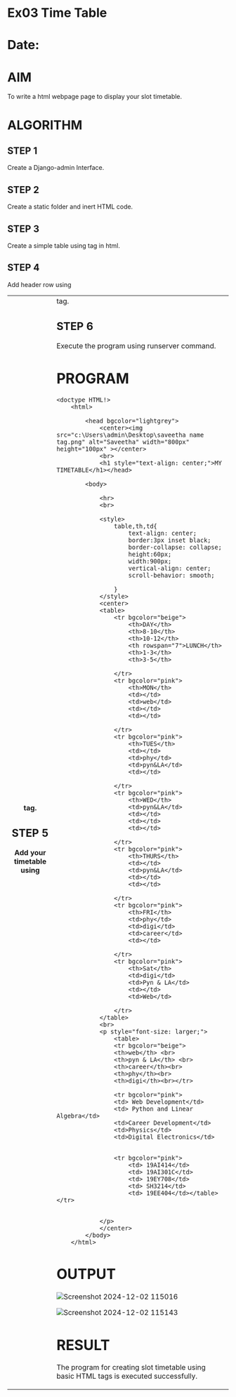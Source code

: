 # Ex03 Time Table
# Date:
# AIM
To write a html webpage page to display your slot timetable.

# ALGORITHM
## STEP 1
Create a Django-admin Interface.

## STEP 2
Create a static folder and inert HTML code.

## STEP 3
Create a simple table using <table> tag in html.

## STEP 4
Add header row using <th> tag.

## STEP 5
Add your timetable using <td> tag.

## STEP 6
Execute the program using runserver command.

# PROGRAM

```
<doctype HTML!>
    <html>

        <head bgcolor="lightgrey">
            <center><img src="c:\Users\admin\Desktop\saveetha name tag.png" alt="Saveetha" width="800px" height="100px" ></center>
            <br>
            <h1 style="text-align: center;">MY TIMETABLE</h1></head>
            
        <body>
            
            <hr>
            <br>
            
            <style>
                table,th,td{
                    text-align: center;
                    border:3px inset black;
                    border-collapse: collapse;
                    height:60px;
                    width:900px;
                    vertical-align: center;
                    scroll-behavior: smooth;
                
                }
            </style>
            <center>
            <table>
                <tr bgcolor="beige">
                    <th>DAY</th>
                    <th>8-10</th>
                    <th>10-12</th>
                    <th rowspan="7">LUNCH</th>
                    <th>1-3</th>
                    <th>3-5</th>
                
                </tr>
                <tr bgcolor="pink">
                    <th>MON</th>
                    <td></td>
                    <td>web</td>
                    <td></td>
                    <td></td>

                </tr>
                <tr bgcolor="pink">
                    <th>TUES</th>
                    <td></td>
                    <td>phy</td>
                    <td>pyn&LA</td>
                    <td></td>

                </tr>
                <tr bgcolor="pink">
                    <th>WED</th>
                    <td>pyn&LA</td>
                    <td></td>
                    <td></td>
                    <td></td>

                </tr>
                <tr bgcolor="pink">
                    <th>THURS</th>
                    <td></td>
                    <td>pyn&LA</td>
                    <td></td>
                    <td></td>

                </tr>
                <tr bgcolor="pink">
                    <th>FRI</th>
                    <td>phy</td>
                    <td>digi</td>
                    <td>career</td>
                    <td></td>
                
                </tr>
                <tr bgcolor="pink">
                    <th>Sat</th>
                    <td>digi</td>
                    <td>Pyn & LA</td>
                    <td></td>
                    <td>Web</td>

                </tr>
            </table> 
            <br>
            <p style="font-size: larger;">
                <table>
                <tr bgcolor="beige">
                <th>web</th> <br>
                <th>pyn & LA</th> <br>
                <th>career</th><br>
                <th>phy</th><br>
                <th>digi</th><br></tr>
            
                <tr bgcolor="pink">
                <td> Web Development</td>
                <td> Python and Linear Algebra</td>
                <td>Career Development</td>
                <td>Physics</td>
                <td>Digital Electronics</td>
                

                <tr bgcolor="pink">
                    <td> 19AI414</td>
                    <td> 19AI301C</td>
                    <td> 19EY708</td>
                    <td> SH3214</td>
                    <td> 19EE404</td></table></tr>
                 

            </p>
            </center>
        </body>
    </html>
```
# OUTPUT
![Screenshot 2024-12-02 115016](https://github.com/user-attachments/assets/f49bbf45-20a9-4cb2-a3b8-87a873101249)


![Screenshot 2024-12-02 115143](https://github.com/user-attachments/assets/a3dc5c02-8855-4480-b1c3-a2467d23c792)



# RESULT
The program for creating slot timetable using basic HTML tags is executed successfully.
